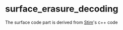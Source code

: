 # surface_erasure_decoding
 
The surface code part is derived from [Stim](https://github.com/quantumlib/Stim)'s c++ code
